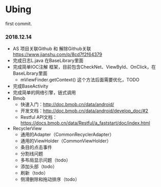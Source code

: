# Ubing
first commit.


### 2018.12.14

- AS 项目关联Github 和 解除Github关联 https://www.jianshu.com/p/8cd7f2f64379
- 完成日志L.java  在BaseLibrary里面
- 完成简单IOC注解 框架，目前包含CheckNet、ViewById、OnClick，在BaseLibrary里面
    - mViewFinder.getContext() 这个方法后面需要优化，TODO
- 完成BaseActivity
- 完成简单的网络引擎，链式调用
- Bmob
    - 快速入门：http://doc.bmob.cn/data/android/
    - 开发文档：http://doc.bmob.cn/data/android/develop_doc/#2
    - Restful API文档：https://docs.bmob.cn/data/Restful/a_faststart/doc/index.html
- RecyclerView
    - 通用的Adapter（CommonRecyclerAdapter）
    - 通用的ViewHolder（CommonViewHolder）
    - 条目的点击事件
    - 分割线问题
    - 多布局显示问题（todo）
    - 添加头部（todo）
    - 刷新（todo）
    - 侧滑删除和拖动排序（todo）